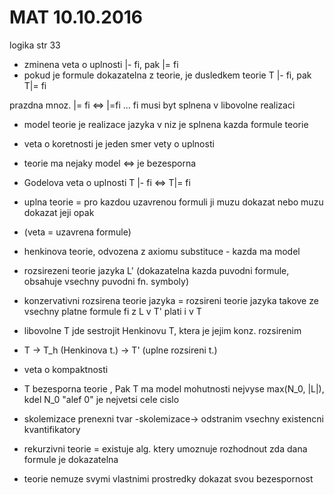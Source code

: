 # MAT 10.10.2016
logika str 33

* zminena veta o uplnosti |- fi, pak |= fi
* pokud je formule dokazatelna z teorie, je dusledkem teorie
T |- fi, pak T|= fi

prazdna mnoz. |= fi   <=> |=fi ... fi musi byt splnena v libovolne realizaci

* model teorie je realizace jazyka v niz je splnena kazda formule teorie

* veta o koretnosti je jeden smer vety o uplnosti

* teorie ma nejaky model <=> je bezesporna

* Godelova veta o uplnosti T |- fi <=> T|= fi

* uplna teorie = pro kazdou uzavrenou formuli ji muzu dokazat nebo muzu dokazat jeji opak
* (veta = uzavrena formule)

* henkinova teorie, odvozena z axiomu substituce - kazda ma model

* rozsirezeni teorie jazyka L' (dokazatelna kazda puvodni formule, obsahuje vsechny puvodni fn. symboly)

* konzervativni rozsirena teorie jazyka = rozsireni teorie jazyka takove ze vsechny platne formule fi z L v T' plati i v T 

* libovolne T jde sestrojit Henkinovu T, ktera je jejim konz. rozsirenim

* T -> T_h (Henkinova t.) -> T' (uplne rozsireni t.)


* veta o kompaktnosti

* T bezesporna teorie , Pak T ma model mohutnosti nejvyse max(N_0, |L|), kdel N_0 "alef 0" je nejvetsi cele cislo 

* skolemizace
 prenexni tvar -skolemizace-> odstranim vsechny existencni kvantifikatory
 
 * rekurzivni teorie = existuje alg. ktery umoznuje rozhodnout zda dana formule je dokazatelna
 * teorie nemuze svymi vlastnimi prostredky dokazat svou bezespornost
